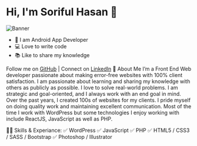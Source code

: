 # Hi, I'm Soriful Hasan 👋

![Banner](https://softcorner.xyz/My%20File%20%28Soriful%20hasan%29/Subheading.png)

- 👑 I am Android App Developer
- 💻 Love to write code
- 📚 Like to share my knowledge

Follow me on [GitHub](https://github.com/sorifull123) |
Connect on [LinkedIn](https://www.linkedin.com/in/md-soriful-hasan-53a9b52b3/)
🚀 About Me
I’m a Front End Web developer passionate about making error-free websites with 100% client satisfaction. I am passionate about learning and sharing my knowledge with others as publicly as possible. I love to solve real-world problems. I am strategic and goal-oriented, and I always work with an end goal in mind. Over the past years, I created 100s of websites for my clients. I pride myself on doing quality work and maintaining excellent communication. Most of the time I work with WordPress but some technologies I enjoy working with include ReactJS, JavaScript as well as PHP.

👨‍💻 Skills & Experiance:
✅ WordPress
✅ JavaScript
✅ PHP
✅ HTML5 / CSS3 / SASS / Bootstrap
✅ Photoshop / Illustrator
